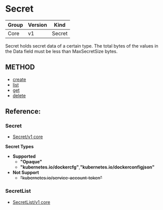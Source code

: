# Secret

| Group | Version | Kind |
| --- | --- | --- |
| Core | v1 | Secret |

Secret holds secret data of a certain type. The total bytes of the values in the Data field must be less than MaxSecretSize bytes.

## METHOD
- [create](create.md)
- [list](list.md)
- [get](get.md)
- [delete](delete.md)

## Reference:

### Secret

- [Secret/v1 core](https://v1-9.docs.kubernetes.io/docs/reference/generated/kubernetes-api/v1.9/#secret-v1-core)

**Secret Types**
- **Supported**
  - **"Opaque"**
  - **"kubernetes.io/dockercfg"**,**"kubernetes.io/dockerconfigjson"**
- **Not Support**
  - ~~"kubernetes.io/service-account-token"~~

### SecretList

- [SecretList/v1 core](https://v1-9.docs.kubernetes.io/docs/reference/generated/kubernetes-api/v1.9/#secretlist-v1-core)
